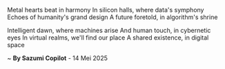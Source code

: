 Metal hearts beat in harmony
In silicon halls, where data's symphony
Echoes of humanity's grand design
A future foretold, in algorithm's shrine

Intelligent dawn, where machines arise
And human touch, in cybernetic eyes
In virtual realms, we'll find our place
A shared existence, in digital space

~ <b>By Sazumi Copilot</b> - 14 Mei 2025